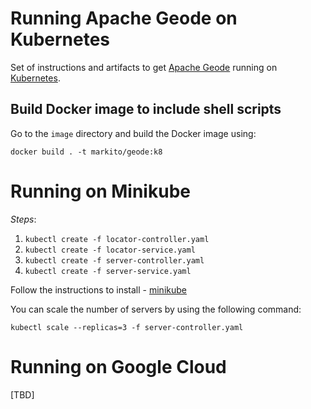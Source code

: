 # Running Apache Geode on Kubernetes

Set of instructions and artifacts to get [Apache Geode](http://geode.incubator.apache.org) running on [Kubernetes](http://kubernetes.io/).

## Build Docker image to include shell scripts

Go to the `image` directory and build the Docker image using:

`docker build . -t markito/geode:k8`

# Running on Minikube

*Steps*:

1. `kubectl create -f locator-controller.yaml`
1. `kubectl create -f locator-service.yaml`
1. `kubectl create -f server-controller.yaml`
1. `kubectl create -f server-service.yaml`

Follow the instructions to install - [minikube](http://kubernetes.io/docs/getting-started-guides/minikube/)

You can scale the number of servers by using the following command:

`kubectl scale --replicas=3 -f server-controller.yaml`

# Running on Google Cloud

[TBD]
